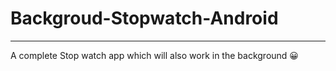# Backgroud-Stopwatch-Android
---
A complete Stop watch app which will also work in the background 😀
